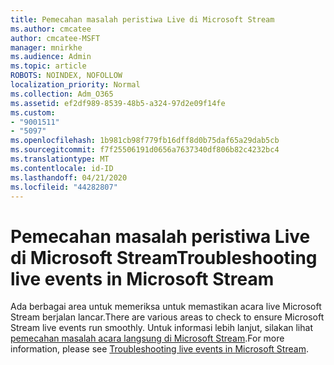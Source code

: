 ```yaml
---
title: Pemecahan masalah peristiwa Live di Microsoft Stream
ms.author: cmcatee
author: cmcatee-MSFT
manager: mnirkhe
ms.audience: Admin
ms.topic: article
ROBOTS: NOINDEX, NOFOLLOW
localization_priority: Normal
ms.collection: Adm_O365
ms.assetid: ef2df989-8539-48b5-a324-97d2e09f14fe
ms.custom:
- "9001511"
- "5097"
ms.openlocfilehash: 1b981cb98f779fb16dff8d0b75daf65a29dab5cb
ms.sourcegitcommit: f7f25506191d0656a7637340df806b82c4232bc4
ms.translationtype: MT
ms.contentlocale: id-ID
ms.lasthandoff: 04/21/2020
ms.locfileid: "44282807"
---
```

# <a name="troubleshooting-live-events-in-microsoft-stream"></a><span data-ttu-id="9021b-102">Pemecahan masalah peristiwa Live di Microsoft Stream</span><span class="sxs-lookup"><span data-stu-id="9021b-102">Troubleshooting live events in Microsoft Stream</span></span>

<span data-ttu-id="9021b-103">Ada berbagai area untuk memeriksa untuk memastikan acara live Microsoft Stream berjalan lancar.</span><span class="sxs-lookup"><span data-stu-id="9021b-103">There are various areas to check to ensure Microsoft Stream live events run smoothly.</span></span> <span data-ttu-id="9021b-104">Untuk informasi lebih lanjut, silakan lihat [pemecahan masalah acara langsung di Microsoft Stream](https://docs.microsoft.com/stream/live-event-troubleshooting).</span><span class="sxs-lookup"><span data-stu-id="9021b-104">For more information, please see [Troubleshooting live events in Microsoft Stream](https://docs.microsoft.com/stream/live-event-troubleshooting).</span></span>

